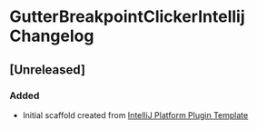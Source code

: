 <!-- Keep a Changelog guide -> https://keepachangelog.com -->

# GutterBreakpointClickerIntellij Changelog

## [Unreleased]
### Added
- Initial scaffold created from [IntelliJ Platform Plugin Template](https://github.com/JetBrains/intellij-platform-plugin-template)

